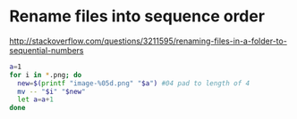 # Rename files into sequence order

http://stackoverflow.com/questions/3211595/renaming-files-in-a-folder-to-sequential-numbers
```bash
a=1
for i in *.png; do
  new=$(printf "image-%05d.png" "$a") #04 pad to length of 4
  mv -- "$i" "$new"
  let a=a+1
done
```
